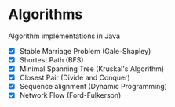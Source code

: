 # Algorithms
Algorithm implementations in Java

- [x] Stable Marriage Problem (Gale-Shapley) 
- [x] Shortest Path (BFS) 
- [x] Minimal Spanning Tree (Kruskal's Algorithm) 
- [x] Closest Pair (Divide and Conquer) 
- [x] Sequence alignment (Dynamic Programming) 
- [x] Network Flow (Ford-Fulkerson) 
